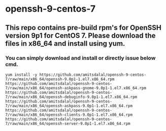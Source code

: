 # openssh-9-centos-7


## This repo contains pre-build rpm's for OpenSSH version 9p1 for CentOS 7. Please download the files in x86_64 and install using yum. 

### You can simply download and install or directly issue below cmd.

``` yum install -y https://github.com/amitsdalal/openssh-9-centos-7/raw/main/x86_64/openssh-9.0p1-1.el7.x86_64.rpm https://github.com/amitsdalal/openssh-9-centos-7/raw/main/x86_64/openssh-askpass-gnome-9.0p1-1.el7.x86_64.rpm https://github.com/amitsdalal/openssh-9-centos-7/raw/main/x86_64/openssh-debuginfo-9.0p1-1.el7.x86_64.rpm https://github.com/amitsdalal/openssh-9-centos-7/raw/main/x86_64/openssh-askpass-9.0p1-1.el7.x86_64.rpm https://github.com/amitsdalal/openssh-9-centos-7/raw/main/x86_64/openssh-clients-9.0p1-1.el7.x86_64.rpm https://github.com/amitsdalal/openssh-9-centos-7/raw/main/x86_64/openssh-server-9.0p1-1.el7.x86_64.rpm ```
